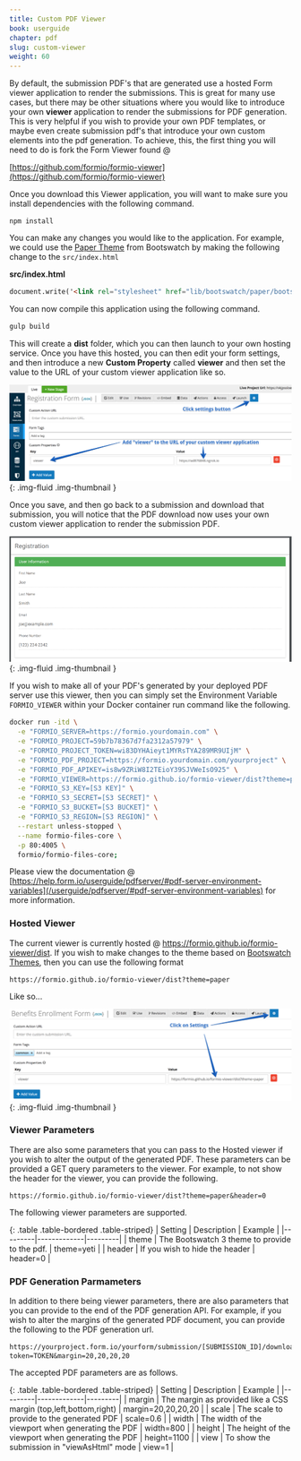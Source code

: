 ```yaml
---
title: Custom PDF Viewer
book: userguide
chapter: pdf
slug: custom-viewer
weight: 60
---
```

By default, the submission PDF's that are generated use a hosted Form viewer application to render the submissions. This is great for many use cases, but there may be other situations where you would like to introduce your own **viewer** application to render the submissions for PDF generation. This is very helpful if you wish to provide your own PDF templates, or maybe even create submission pdf's that introduce your own custom elements into the pdf generation. To achieve, this, the first thing you will need to do is fork the Form Viewer found @

[https://github.com/formio/formio-viewer](https://github.com/formio/formio-viewer)

Once you download this Viewer application, you will want to make sure you install dependencies with the following command.

```
npm install
```

You can make any changes you would like to the application. For example, we could use the [Paper Theme](https://bootswatch.com/3/paper/) from Bootswatch by making the following change to the ```src/index.html```

**src/index.html**
```html
document.write('<link rel="stylesheet" href="lib/bootswatch/paper/bootstrap.min.css" />');
```

You can now compile this application using the following command.

```html
gulp build
```

This will create a **dist** folder, which you can then launch to your own hosting service. Once you have this hosted, you can then edit your form settings, and then introduce a new **Custom Property** called **viewer** and then set the value to the URL of your custom viewer application like so.

![](/assets/img/userguide/pdf/custom-viewer.png){: .img-fluid .img-thumbnail }

Once you save, and then go back to a submission and download that submission, you will notice that the PDF download now uses your own custom viewer application to render the submission PDF.

![](/assets/img/userguide/pdf/custom-viewer-download.png){: .img-fluid .img-thumbnail }

If you wish to make all of your PDF's generated by your deployed PDF server use this viewer, then you can simply set the Environment Variable ```FORMIO_VIEWER``` within your Docker container run command like the following.

```bash
docker run -itd \
  -e "FORMIO_SERVER=https://formio.yourdomain.com" \
  -e "FORMIO_PROJECT=59b7b78367d7fa2312a57979" \
  -e "FORMIO_PROJECT_TOKEN=wi83DYHAieyt1MYRsTYA289MR9UIjM" \
  -e "FORMIO_PDF_PROJECT=https://formio.yourdomain.com/yourproject" \
  -e "FORMIO_PDF_APIKEY=is8w9ZRiW8I2TEioY39SJVWeIsO925" \
  -e "FORMIO_VIEWER=https://formio.github.io/formio-viewer/dist?theme=paper" \
  -e "FORMIO_S3_KEY=[S3 KEY]" \
  -e "FORMIO_S3_SECRET=[S3 SECRET]" \
  -e "FORMIO_S3_BUCKET=[S3 BUCKET]" \
  -e "FORMIO_S3_REGION=[S3 REGION]" \
  --restart unless-stopped \
  --name formio-files-core \
  -p 80:4005 \
  formio/formio-files-core;
```

Please view the documentation @ [https://help.form.io/userguide/pdfserver/#pdf-server-environment-variables](/userguide/pdfserver/#pdf-server-environment-variables) for more information.

### Hosted Viewer
The current viewer is currently hosted @ https://formio.github.io/formio-viewer/dist. If you wish to make changes to the theme based on [Bootswatch Themes](https://bootswatch.com/3/), then you can use the following format

```
https://formio.github.io/formio-viewer/dist?theme=paper
```

Like so...

![](/assets/img/userguide/pdf/custom-viewer-hosted.png){: .img-fluid .img-thumbnail }

### Viewer Parameters
There are also some parameters that you can pass to the Hosted viewer if you wish to alter the output of the generated PDF. These parameters can be provided a GET query parameters to the viewer. For example, to not show the header for the viewer, you can provide the following.

```
https://formio.github.io/formio-viewer/dist?theme=paper&header=0
```

The following viewer parameters are supported.

{: .table .table-bordered .table-striped}
| Setting | Description | Example |
|---------|-------------|---------|
| theme | The Bootswatch 3 theme to provide to the pdf. | theme=yeti |
| header | If you wish to hide the header | header=0 |

### PDF Generation Parmameters
In addition to there being viewer parameters, there are also parameters that you can provide to the end of the PDF generation API. For example, if you wish to alter the margins of the generated PDF document, you can provide the following to the PDF generation url.

```
https://yourproject.form.io/yourform/submission/[SUBMISSION_ID]/download?token=TOKEN&margin=20,20,20,20
```

The accepted PDF parameters are as follows.

{: .table .table-bordered .table-striped}
| Setting | Description | Example |
|---------|-------------|---------|
| margin | The margin as provided like a CSS margin (top,left,bottom,right) | margin=20,20,20,20 |
| scale | The scale to provide to the generated PDF | scale=0.6 |
| width | The width of the viewport when generating the PDF | width=800 |
| height | The height of the viewport when generating the PDF | height=1100 |
| view | To show the submission in "viewAsHtml" mode | view=1 |
